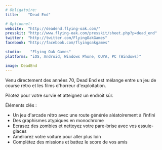 ```yaml
---
# Obligatoire:
title:    "Dead End"

# Optionnel:
website:  "http://deadend.flying-oak.com/"
presskit: "http://www.flying-oak.com/presskit/sheet.php?p=dead_end"
twitter:  "http://twitter.com/FlyingOakGames"
facebook: "http://facebook.com/flyingoakgames"

studio:    "Flying Oak Games"
platforms: "iOS, Android, Windows Phone, OUYA, PC (Windows)"

image: DeadEnd
---
```


Venu directement des années 70, Dead End est mélange entre un jeu de course rétro et les films d'horreur d'exploitation.

Pilotez pour votre survie et atteignez un endroit sûr.

Éléments clés :

- Un jeu d'arcade rétro avec une route générée aléatoirement à l'infini
- Des graphismes atypiques en monochrome
- Ecrasez des zombies et nettoyez votre pare-brise avec vos essuie-glaces
- Améliorez votre voiture pour aller plus loin
- Complétez des missions et battez le score de vos amis
